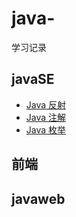 # java-
学习记录
## javaSE
- [Java 反射](https://github.com/A-Halo/java-/blob/master/JavaSE/Reflection/reflection.md)
- [Java 注解](https://github.com/A-Halo/java-/blob/master/JavaSE/Annotation/annotation.md)
- [Java 枚举](https://github.com/A-Halo/java-/blob/master/JavaSE/Enum/enum.md)
## 前端

## javaweb

